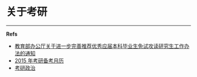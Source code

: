 关于考研
========




---

**Refs**

* [教育部办公厅关于进一步完善推荐优秀应届本科毕业生免试攻读研究生工作办法的通知](http://yz.chsi.com.cn/kyzx/kydt/201408/20140805/1188156981.html)
* [2015 年考研备考月历](http://yz.chsi.com.cn/kyzx/jyxd/201401/20140121/735460712.html)
* [考研政治](http://yz.chsi.com.cn/kyzx/politics/)